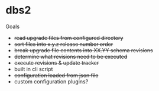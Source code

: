 dbs2
====

Goals

 - ~~read upgrade files from configured directory~~
 - ~~sort files into x.y.z release number order~~
 - ~~break upgrade file contents into XX.YY schema revisions~~
 - ~~determine what revisions need to be executed~~
 - ~~execute revisions & update tracker~~
 - built in cli script
 - ~~configuration loaded from json file~~
 - custom configuration plugins?
